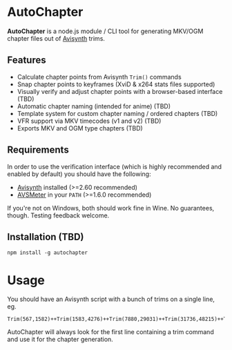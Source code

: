 # AutoChapter

**AutoChapter** is a node.js module / CLI tool for generating MKV/OGM chapter files out of [Avisynth](http://avisynth.nl/index.php/Main_Page) trims.

## Features

- Calculate chapter points from Avisynth `Trim()` commands
- Snap chapter points to keyframes (XviD & x264 stats files supported)
- Visually verify and adjust chapter points with a browser-based interface (TBD)
- Automatic chapter naming (intended for anime) (TBD)
- Template system for custom chapter naming / ordered chapters (TBD)
- VFR support via MKV timecodes (v1 and v2) (TBD)
- Exports MKV and OGM type chapters (TBD)

## Requirements

In order to use the verification interface (which is highly recommended and enabled by default) you should have the following:

- [Avisynth](http://avisynth.nl/index.php/Main_Page) installed (>=2.60 recommended)
- [AVSMeter](http://forum.doom9.org/showthread.php?t=165528) in your `PATH` (>=1.6.0 recommended)

If you're not on Windows, both should work fine in Wine. No guarantees, though. Testing feedback welcome.

## Installation (TBD)

```
npm install -g autochapter
```

# Usage

You should have an Avisynth script with a bunch of trims on a single line, eg.

```
Trim(567,1582)++Trim(1583,4276)++Trim(7880,29031)++Trim(31736,48215)++Trim(48216,50910)
```

AutoChapter will always look for the first line containing a trim command and use it for the chapter generation.